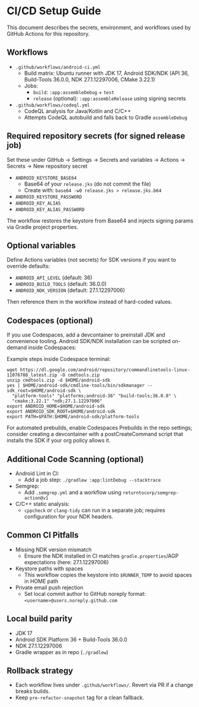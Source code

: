 # CI/CD Setup Guide

This document describes the secrets, environment, and workflows used by GitHub Actions for this repository.

## Workflows

- `.github/workflows/android-ci.yml`
  - Build matrix: Ubuntu runner with JDK 17, Android SDK/NDK (API 36, Build-Tools 36.0.0, NDK 27.1.12297006, CMake 3.22.1)
  - Jobs:
    - `build`: `:app:assembleDebug` + `test`
    - `release` (optional): `:app:assembleRelease` using signing secrets
- `.github/workflows/codeql.yml`
  - CodeQL analysis for Java/Kotlin and C/C++
  - Attempts CodeQL autobuild and falls back to Gradle `assembleDebug`

## Required repository secrets (for signed release job)

Set these under GitHub → Settings → Secrets and variables → Actions → Secrets → New repository secret

- `ANDROID_KEYSTORE_BASE64`
  - Base64 of your `release.jks` (do not commit the file)
  - Create with: `base64 -w0 release.jks > release.jks.b64`
- `ANDROID_KEYSTORE_PASSWORD`
- `ANDROID_KEY_ALIAS`
- `ANDROID_KEY_ALIAS_PASSWORD`

The workflow restores the keystore from Base64 and injects signing params via Gradle project properties.

## Optional variables

Define Actions variables (not secrets) for SDK versions if you want to override defaults:
- `ANDROID_API_LEVEL` (default: 36)
- `ANDROID_BUILD_TOOLS` (default: 36.0.0)
- `ANDROID_NDK_VERSION` (default: 27.1.12297006)

Then reference them in the workflow instead of hard-coded values.

## Codespaces (optional)

If you use Codespaces, add a devcontainer to preinstall JDK and convenience tooling. Android SDK/NDK installation can be scripted on-demand inside Codespaces:

Example steps inside Codespace terminal:
```
wget https://dl.google.com/android/repository/commandlinetools-linux-11076708_latest.zip -O cmdtools.zip
unzip cmdtools.zip -d $HOME/android-sdk
yes | $HOME/android-sdk/cmdline-tools/bin/sdkmanager --sdk_root=$HOME/android-sdk \
  "platform-tools" "platforms;android-36" "build-tools;36.0.0" \
  "cmake;3.22.1" "ndk;27.1.12297006"
export ANDROID_HOME=$HOME/android-sdk
export ANDROID_SDK_ROOT=$HOME/android-sdk
export PATH=$PATH:$HOME/android-sdk/platform-tools
```

For automated prebuilds, enable Codespaces Prebuilds in the repo settings; consider creating a devcontainer with a postCreateCommand script that installs the SDK if your org policy allows it.

## Additional Code Scanning (optional)

- Android Lint in CI:
  - Add a job step: `./gradlew :app:lintDebug --stacktrace`
- Semgrep:
  - Add `.semgrep.yml` and a workflow using `returntocorp/semgrep-action@v1`
- C/C++ static analysis:
  - `cppcheck` or `clang-tidy` can run in a separate job; requires configuration for your NDK headers.

## Common CI Pitfalls

- Missing NDK version mismatch
  - Ensure the NDK installed in CI matches `gradle.properties`/AGP expectations (here: 27.1.12297006)
- Keystore paths with spaces
  - This workflow copies the keystore into `$RUNNER_TEMP` to avoid spaces in HOME path
- Private email push rejection
  - Set local commit author to GitHub noreply format: `<username>@users.noreply.github.com`

## Local build parity

- JDK 17
- Android SDK Platform 36 + Build-Tools 36.0.0
- NDK 27.1.12297006
- Gradle wrapper as in repo (`./gradlew`)

## Rollback strategy

- Each workflow lives under `.github/workflows/`. Revert via PR if a change breaks builds.
- Keep `pre-refactor-snapshot` tag for a clean fallback.
